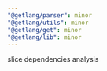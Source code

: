 ```yaml
---
"@getlang/parser": minor
"@getlang/utils": minor
"@getlang/get": minor
"@getlang/lib": minor
---
```


slice dependencies analysis

